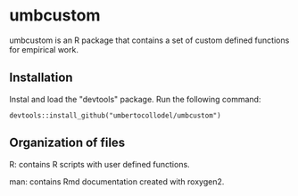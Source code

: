 # umbcustom

umbcustom is an R package that contains a set of custom defined functions for empirical work.

## Installation

Instal and load the "devtools" package.
Run the following command:

```
devtools::install_github("umbertocollodel/umbcustom")
```

## Organization of files

R: contains R scripts with user defined functions.

man: contains Rmd documentation created with roxygen2.

